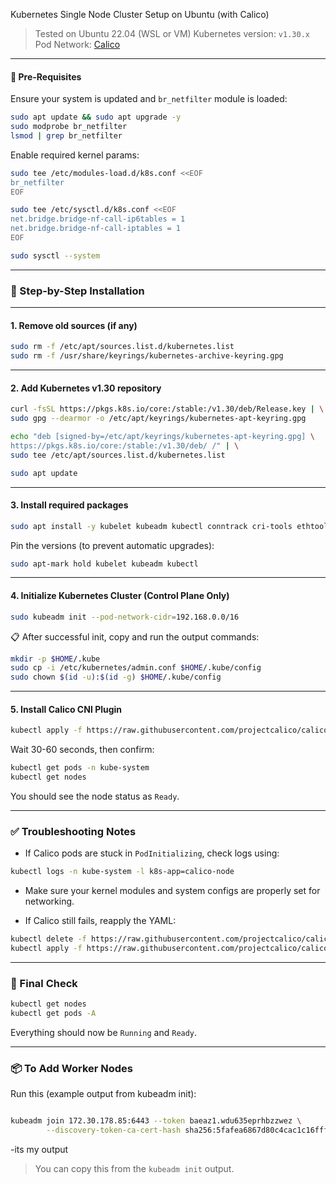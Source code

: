  Kubernetes Single Node Cluster Setup on Ubuntu (with Calico)

> Tested on Ubuntu 22.04 (WSL or VM)
> Kubernetes version: `v1.30.x`
> Pod Network: [Calico](https://docs.tigera.io/calico/latest/)

---

#### 📌 Pre-Requisites

Ensure your system is updated and `br_netfilter` module is loaded:

```bash
sudo apt update && sudo apt upgrade -y
sudo modprobe br_netfilter
lsmod | grep br_netfilter
```

Enable required kernel params:

```bash
sudo tee /etc/modules-load.d/k8s.conf <<EOF
br_netfilter
EOF

sudo tee /etc/sysctl.d/k8s.conf <<EOF
net.bridge.bridge-nf-call-ip6tables = 1
net.bridge.bridge-nf-call-iptables = 1
EOF

sudo sysctl --system
```

---

### 🧰 Step-by-Step Installation

---

#### 1. Remove old sources (if any)

```bash
sudo rm -f /etc/apt/sources.list.d/kubernetes.list
sudo rm -f /usr/share/keyrings/kubernetes-archive-keyring.gpg
```

---

#### 2. Add Kubernetes v1.30 repository

```bash
curl -fsSL https://pkgs.k8s.io/core:/stable:/v1.30/deb/Release.key | \
sudo gpg --dearmor -o /etc/apt/keyrings/kubernetes-apt-keyring.gpg

echo "deb [signed-by=/etc/apt/keyrings/kubernetes-apt-keyring.gpg] \
https://pkgs.k8s.io/core:/stable:/v1.30/deb/ /" | \
sudo tee /etc/apt/sources.list.d/kubernetes.list

sudo apt update
```

---

#### 3. Install required packages

```bash
sudo apt install -y kubelet kubeadm kubectl conntrack cri-tools ethtool socat
```

Pin the versions (to prevent automatic upgrades):

```bash
sudo apt-mark hold kubelet kubeadm kubectl
```

---

#### 4. Initialize Kubernetes Cluster (Control Plane Only)

```bash
sudo kubeadm init --pod-network-cidr=192.168.0.0/16
```

📋 After successful init, copy and run the output commands:

```bash
mkdir -p $HOME/.kube
sudo cp -i /etc/kubernetes/admin.conf $HOME/.kube/config
sudo chown $(id -u):$(id -g) $HOME/.kube/config
```

---

#### 5. Install Calico CNI Plugin

```bash
kubectl apply -f https://raw.githubusercontent.com/projectcalico/calico/v3.27.0/manifests/calico.yaml
```

Wait 30-60 seconds, then confirm:

```bash
kubectl get pods -n kube-system
kubectl get nodes
```

You should see the node status as `Ready`.

---

### ✅ Troubleshooting Notes

* If Calico pods are stuck in `PodInitializing`, check logs using:

```bash
kubectl logs -n kube-system -l k8s-app=calico-node
```

* Make sure your kernel modules and system configs are properly set for networking.

* If Calico still fails, reapply the YAML:

```bash
kubectl delete -f https://raw.githubusercontent.com/projectcalico/calico/v3.27.0/manifests/calico.yaml
kubectl apply -f https://raw.githubusercontent.com/projectcalico/calico/v3.27.0/manifests/calico.yaml
```

---

### 🚀 Final Check

```bash
kubectl get nodes
kubectl get pods -A
```

Everything should now be `Running` and `Ready`.

---

### 📦 To Add Worker Nodes

Run this (example output from kubeadm init):

```bash

kubeadm join 172.30.178.85:6443 --token baeaz1.wdu635eprhbzzwez \
        --discovery-token-ca-cert-hash sha256:5fafea6867d80c4cac1c16fff06ada9c9e58c65000a968d8d6f19eefa0d27d72  
```
-its my output 
> You can copy this from the `kubeadm init` output.

